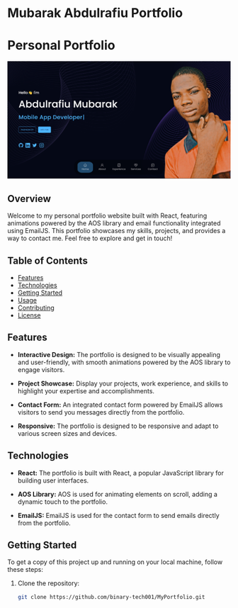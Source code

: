 # Mubarak Abdulrafiu Portfolio


# Personal Portfolio

![Portfolio Screenshot](./src/assets/portfolioHome.PNG)

## Overview

Welcome to my personal portfolio website built with React, featuring animations powered by the AOS library and email functionality integrated using EmailJS. This portfolio showcases my skills, projects, and provides a way to contact me. Feel free to explore and get in touch!

## Table of Contents

- [Features](#features)
- [Technologies](#technologies)
- [Getting Started](#getting-started)
- [Usage](#usage)
- [Contributing](#contributing)
- [License](#license)

## Features

- **Interactive Design:** The portfolio is designed to be visually appealing and user-friendly, with smooth animations powered by the AOS library to engage visitors.

- **Project Showcase:** Display your projects, work experience, and skills to highlight your expertise and accomplishments.

- **Contact Form:** An integrated contact form powered by EmailJS allows visitors to send you messages directly from the portfolio.

- **Responsive:** The portfolio is designed to be responsive and adapt to various screen sizes and devices.

## Technologies

- **React:** The portfolio is built with React, a popular JavaScript library for building user interfaces.

- **AOS Library:** AOS is used for animating elements on scroll, adding a dynamic touch to the portfolio.

- **EmailJS:** EmailJS is used for the contact form to send emails directly from the portfolio.

## Getting Started

To get a copy of this project up and running on your local machine, follow these steps:

1. Clone the repository:

   ```bash
   git clone https://github.com/binary-tech001/MyPortfolio.git
